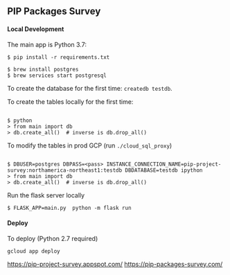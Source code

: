 ## PIP Packages Survey


#### Local Development 

The main app is Python 3.7:

```
$ pip install -r requirements.txt
```

```
$ brew install postgres
$ brew services start postgresql
```

To create the database for the first time: `createdb testdb`.

To create the tables locally for the first time:
```

$ python 
> from main import db
> db.create_all()  # inverse is db.drop_all()

```


To modify the tables in prod GCP (run `./cloud_sql_proxy`)
```

$ DBUSER=postgres DBPASS=<pass> INSTANCE_CONNECTION_NAME=pip-project-survey:northamerica-northeast1:testdb DBDATABASE=testdb ipython
> from main import db
> db.create_all()  # inverse is db.drop_all()

```


Run the flask server locally

```
$ FLASK_APP=main.py  python -m flask run
```

#### Deploy

To deploy (Python 2.7 required)

```
gcloud app deploy
```
https://pip-project-survey.appspot.com/
https://pip-packages-survey.com/

